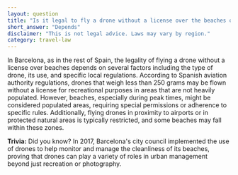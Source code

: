```yaml
---
layout: question
title: "Is it legal to fly a drone without a license over the beaches of Barcelona?"
short_answer: "Depends"
disclaimer: "This is not legal advice. Laws may vary by region."
category: travel-law
---
```

In Barcelona, as in the rest of Spain, the legality of flying a drone without a license over beaches depends on several factors including the type of drone, its use, and specific local regulations. According to Spanish aviation authority regulations, drones that weigh less than 250 grams may be flown without a license for recreational purposes in areas that are not heavily populated. However, beaches, especially during peak times, might be considered populated areas, requiring special permissions or adherence to specific rules. Additionally, flying drones in proximity to airports or in protected natural areas is typically restricted, and some beaches may fall within these zones.

**Trivia:** Did you know? In 2017, Barcelona's city council implemented the use of drones to help monitor and manage the cleanliness of its beaches, proving that drones can play a variety of roles in urban management beyond just recreation or photography.
